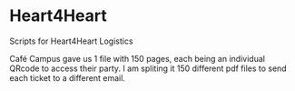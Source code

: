 # Heart4Heart
Scripts for Heart4Heart Logistics

Café Campus gave us 1 file with 150 pages, each being an individual QRcode to access their party. I am spliting it 150 different pdf files to send each ticket to a different email. 
